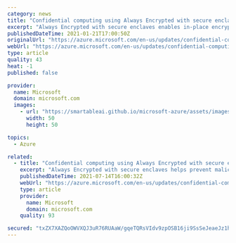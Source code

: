 ```yaml
---
category: news
title: "Confidential computing using Always Encrypted with secure enclaves now in public preview"
excerpt: "Always Encrypted with secure enclaves enables in-place encryption and rich confidential queries on sensitive data by leveraging Intel SGX secure enclaves, available in the new DC-series hardware configuration."
publishedDateTime: 2021-01-21T17:00:50Z
originalUrl: "https://azure.microsoft.com/en-us/updates/confidential-computing-using-always-encrypted-with-secure-enclaves-now-in-public-preview/"
webUrl: "https://azure.microsoft.com/en-us/updates/confidential-computing-using-always-encrypted-with-secure-enclaves-now-in-public-preview/"
type: article
quality: 43
heat: -1
published: false

provider:
  name: Microsoft
  domain: microsoft.com
  images:
    - url: "https://smartableai.github.io/microsoft-azure/assets/images/organizations/microsoft.com-50x50.jpg"
      width: 50
      height: 50

topics:
  - Azure

related:
  - title: "Confidential computing using Always Encrypted with secure enclaves for Azure SQL Database in general availability"
    excerpt: "Always Encrypted with secure enclaves helps prevent malicious admins and malware from exfiltrating sensitive data, while enabling in-place encryption and rich confidential computations, including pattern matching, range comparisons, and sorting."
    publishedDateTime: 2021-07-14T16:00:32Z
    webUrl: "https://azure.microsoft.com/en-us/updates/confidential-computing-using-always-encrypted-with-secure-enclaves-for-azure-sql-database-in-general-availability/"
    type: article
    provider:
      name: Microsoft
      domain: microsoft.com
    quality: 93

secured: "txZX7XAZQoOWVXQJ3uR76RUAaW/gqeTQRsVIdv9zpOSB16ji9SsSeJeaeJz1hjnRcTBoIl04Wt38rr2qYQU+wlJVZrFfmmK0xIvOltLbKTw1pQ2V3xcKCj1pBAPcSRztIRfWwROdQMiYBoAFGcRUrJSwjPfLWPQeGsJFlyxAuTgIpNTFC/W63pmcsHCEvLnS+qxvdsNxlxNV1ppi3RUNrDA1KHu7V4Kd/RzXvYCfvhYVlA6OfJkmvJc3PAC8RCCN6x64irfmm+0Q6FDUMsI/Pj4uicjDwm0gncIGIDPaUfoFSR9okfzpSMWrRDnmVME3OxC7ztcT7LogknUTN+9Atim/MaSIu2VJNyMn1qnX3f0=;5x6JTAS7siGmC7YSU0g/Ag=="
---
```



